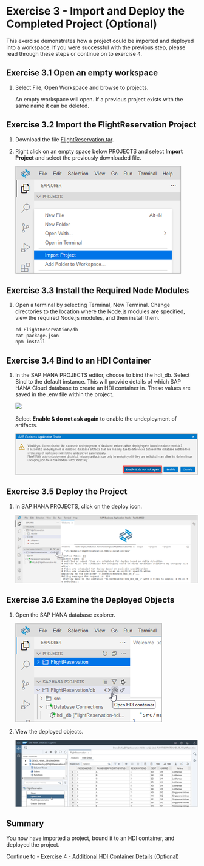 # Exercise 3 - Import and Deploy the Completed Project (Optional)

This exercise demonstrates how a project could be imported and deployed into a workspace.  If you were successful with the previous step, please read through these steps or continue on to exercise 4.

## Exercise 3.1 Open an empty workspace

1. Select File, Open Workspace and browse to projects.

    An empty workspace will open.  If a previous project exists with the same name it can be deleted.

## Exercise 3.2 Import the FlightReservation Project

1. Download the file [FlightReservation.tar](FlightReservation.tar).

2. Right click on an empty space below PROJECTS and select **Import Project** and select the previously downloaded file.

    ![](images/open.png)

## Exercise 3.3 Install the Required Node Modules

1. Open a terminal by selecting Terminal, New Terminal.  Change directories to the location where the Node.js modules are specified, view the required Node.js modules, and then install them.

    ```
    cd FlightReservation/db
    cat package.json
    npm install
    ```

## Exercise 3.4 Bind to an HDI Container

1. In the SAP HANA PROJECTS editor, choose to bind the hdi_db.  Select Bind to the default instance.  This will provide details of which SAP HANA Cloud database to create an HDI container in.  These values are saved in the .env file within the project.

    ![](imagess/bind.png)

    Select **Enable & do not ask again** to enable the undeployment of artifacts.

    ![](images/auto-undeploy.png)

## Exercise 3.5 Deploy the Project

1. In SAP HANA PROJECTS, click on the deploy icon.

    ![](images/deploy.png)

## Exercise 3.6 Examine the Deployed Objects

1. Open the SAP HANA database explorer.

    ![](images/open-dbx.png)

2. View the deployed objects.

    ![](images/view.png)

## Summary

You now have imported a project, bound it to an HDI container, and deployed the project.

Continue to - [Exercise 4 - Additional HDI Container Details (Optional)](../ex4/README.md)


